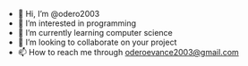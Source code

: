 - 👋 Hi, I’m @odero2003
- 👀 I’m interested in programming 
- 🌱 I’m currently learning computer science 
- 💞️ I’m looking to collaborate on your project
- 📫 How to reach me through oderoevance2003@gmail.com 

<!---
odero2003/odero2003 is a ✨ special ✨ repository because its `README.md` (this file) appears on your GitHub profile.
You can click the Preview link to take a look at your changes.
--->
